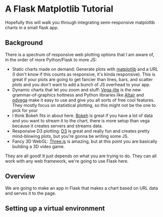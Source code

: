 # A Flask Matplotlib Tutorial

Hopefully this will walk you through integrating semi-responsive matplotlib charts in a small flask app. 

## Background
There is a spectrum of responsive web plotting options that I am aware of, in the order of more Python/Flask to more JS:
 * Static charts made on demand: Generate plots with [matplotlib](https://matplotlib.org/) and a URL (I don't know if this counts as responsive, it's kinda responsive). This is great if your plots are going to get fancier than lines, bars, and scatter plots and you don't want to add a bunch of JS overhead to your app.
 * Dynamic charts that let you zoom and stuff: [Vega-lite](https://vega.github.io/vega-lite/) is the new grammar-of-graphics hottness and Python libraries like [Altair](https://altair-viz.github.io/) and [pdvega](https://jakevdp.github.io/pdvega/) make it easy to use and give you all sorts of free cool features. They mostly focus on statistical plotting, so this might not be the one to pick for your 
 * I think Bokeh fits in about here. [Bokeh](https://bokeh.pydata.org) is great if you have a lot of data and you want to stream it to the chart, there is more setup than vega because it creates servers and streams data. 
 * Responsive D3 plotting: [D3](https://d3js.org/) is great and really fun and creates pretty mind-blowing plots, but you're gonna be writing some JS.
 * Fancy 3D WebGL: [Three.js](https://threejs.org/) is amazing, but at this point you are basically building a 3D video game. 
 
 They are all good! It just depends on what you are trying to do. They can all work with any web framework, we're going to use Flask here.

## Overview
We are going to make an app in Flask that makes a chart based on URL data and serves it to the page.
## Setting up a virtual environment
 
